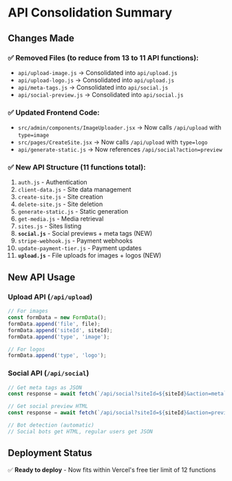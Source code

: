 # API Consolidation Summary

## Changes Made

### ✅ **Removed Files** (to reduce from 13 to 11 API functions):
- `api/upload-image.js` → Consolidated into `api/upload.js`
- `api/upload-logo.js` → Consolidated into `api/upload.js`
- `api/meta-tags.js` → Consolidated into `api/social.js`
- `api/social-preview.js` → Consolidated into `api/social.js`

### ✅ **Updated Frontend Code**:
- `src/admin/components/ImageUploader.jsx` → Now calls `/api/upload` with `type=image`
- `src/pages/CreateSite.jsx` → Now calls `/api/upload` with `type=logo`
- `api/generate-static.js` → Now references `/api/social?action=preview`

### ✅ **New API Structure** (11 functions total):
1. `auth.js` - Authentication
2. `client-data.js` - Site data management
3. `create-site.js` - Site creation
4. `delete-site.js` - Site deletion
5. `generate-static.js` - Static generation
6. `get-media.js` - Media retrieval
7. `sites.js` - Sites listing
8. **`social.js`** - Social previews + meta tags (NEW)
9. `stripe-webhook.js` - Payment webhooks
10. `update-payment-tier.js` - Payment updates
11. **`upload.js`** - File uploads for images + logos (NEW)

## New API Usage

### Upload API (`/api/upload`)
```javascript
// For images
const formData = new FormData();
formData.append('file', file);
formData.append('siteId', siteId);
formData.append('type', 'image');

// For logos
formData.append('type', 'logo');
```

### Social API (`/api/social`)
```javascript
// Get meta tags as JSON
const response = await fetch(`/api/social?siteId=${siteId}&action=meta`);

// Get social preview HTML
const response = await fetch(`/api/social?siteId=${siteId}&action=preview`);

// Bot detection (automatic)
// Social bots get HTML, regular users get JSON
```

## Deployment Status
✅ **Ready to deploy** - Now fits within Vercel's free tier limit of 12 functions
